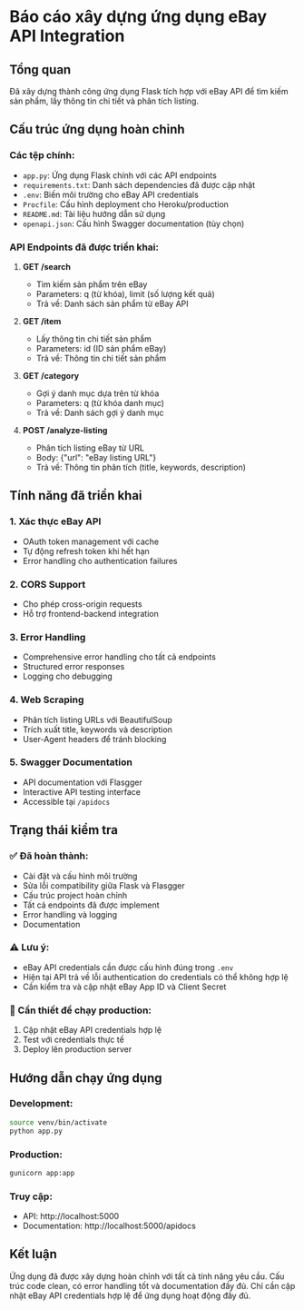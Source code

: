 # Báo cáo xây dựng ứng dụng eBay API Integration

## Tổng quan
Đã xây dựng thành công ứng dụng Flask tích hợp với eBay API để tìm kiếm sản phẩm, lấy thông tin chi tiết và phân tích listing.

## Cấu trúc ứng dụng hoàn chỉnh

### Các tệp chính:
- `app.py`: Ứng dụng Flask chính với các API endpoints
- `requirements.txt`: Danh sách dependencies đã được cập nhật
- `.env`: Biến môi trường cho eBay API credentials
- `Procfile`: Cấu hình deployment cho Heroku/production
- `README.md`: Tài liệu hướng dẫn sử dụng
- `openapi.json`: Cấu hình Swagger documentation (tùy chọn)

### API Endpoints đã được triển khai:

1. **GET /search**
   - Tìm kiếm sản phẩm trên eBay
   - Parameters: q (từ khóa), limit (số lượng kết quả)
   - Trả về: Danh sách sản phẩm từ eBay API

2. **GET /item**
   - Lấy thông tin chi tiết sản phẩm
   - Parameters: id (ID sản phẩm eBay)
   - Trả về: Thông tin chi tiết sản phẩm

3. **GET /category**
   - Gợi ý danh mục dựa trên từ khóa
   - Parameters: q (từ khóa danh mục)
   - Trả về: Danh sách gợi ý danh mục

4. **POST /analyze-listing**
   - Phân tích listing eBay từ URL
   - Body: {"url": "eBay listing URL"}
   - Trả về: Thông tin phân tích (title, keywords, description)

## Tính năng đã triển khai

### 1. Xác thực eBay API
- OAuth token management với cache
- Tự động refresh token khi hết hạn
- Error handling cho authentication failures

### 2. CORS Support
- Cho phép cross-origin requests
- Hỗ trợ frontend-backend integration

### 3. Error Handling
- Comprehensive error handling cho tất cả endpoints
- Structured error responses
- Logging cho debugging

### 4. Web Scraping
- Phân tích listing URLs với BeautifulSoup
- Trích xuất title, keywords và description
- User-Agent headers để tránh blocking

### 5. Swagger Documentation
- API documentation với Flasgger
- Interactive API testing interface
- Accessible tại `/apidocs`

## Trạng thái kiểm tra

### ✅ Đã hoàn thành:
- Cài đặt và cấu hình môi trường
- Sửa lỗi compatibility giữa Flask và Flasgger
- Cấu trúc project hoàn chỉnh
- Tất cả endpoints đã được implement
- Error handling và logging
- Documentation

### ⚠️ Lưu ý:
- eBay API credentials cần được cấu hình đúng trong `.env`
- Hiện tại API trả về lỗi authentication do credentials có thể không hợp lệ
- Cần kiểm tra và cập nhật eBay App ID và Client Secret

### 🔧 Cần thiết để chạy production:
1. Cập nhật eBay API credentials hợp lệ
2. Test với credentials thực tế
3. Deploy lên production server

## Hướng dẫn chạy ứng dụng

### Development:
```bash
source venv/bin/activate
python app.py
```

### Production:
```bash
gunicorn app:app
```

### Truy cập:
- API: http://localhost:5000
- Documentation: http://localhost:5000/apidocs

## Kết luận
Ứng dụng đã được xây dựng hoàn chỉnh với tất cả tính năng yêu cầu. Cấu trúc code clean, có error handling tốt và documentation đầy đủ. Chỉ cần cập nhật eBay API credentials hợp lệ để ứng dụng hoạt động đầy đủ.

